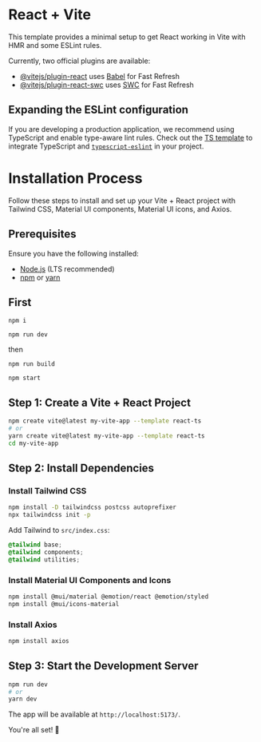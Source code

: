 # React + Vite

This template provides a minimal setup to get React working in Vite with HMR and some ESLint rules.

Currently, two official plugins are available:

- [@vitejs/plugin-react](https://github.com/vitejs/vite-plugin-react/blob/main/packages/plugin-react/README.md) uses [Babel](https://babeljs.io/) for Fast Refresh
- [@vitejs/plugin-react-swc](https://github.com/vitejs/vite-plugin-react-swc) uses [SWC](https://swc.rs/) for Fast Refresh

## Expanding the ESLint configuration

If you are developing a production application, we recommend using TypeScript and enable type-aware lint rules. Check out the [TS template](https://github.com/vitejs/vite/tree/main/packages/create-vite/template-react-ts) to integrate TypeScript and [`typescript-eslint`](https://typescript-eslint.io) in your project.

# Installation Process

Follow these steps to install and set up your Vite + React project with Tailwind CSS, Material UI components, Material UI icons, and Axios.

## Prerequisites

Ensure you have the following installed:

- [Node.js](https://nodejs.org/) (LTS recommended)
- [npm](https://www.npmjs.com/) or [yarn](https://yarnpkg.com/)

## First

```
npm i

npm run dev
```

then

```
npm run build

npm start
```

## Step 1: Create a Vite + React Project

```sh
npm create vite@latest my-vite-app --template react-ts
# or
yarn create vite@latest my-vite-app --template react-ts
cd my-vite-app
```

## Step 2: Install Dependencies

### Install Tailwind CSS

```sh
npm install -D tailwindcss postcss autoprefixer
npx tailwindcss init -p
```

Add Tailwind to `src/index.css`:

```css
@tailwind base;
@tailwind components;
@tailwind utilities;
```

### Install Material UI Components and Icons

```sh
npm install @mui/material @emotion/react @emotion/styled
npm install @mui/icons-material
```

### Install Axios

```sh
npm install axios
```

## Step 3: Start the Development Server

```sh
npm run dev
# or
yarn dev
```

The app will be available at `http://localhost:5173/`.

You're all set! 🎉

